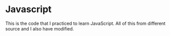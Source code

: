 # Javascript
This is the code that I practiced to learn JavaScript. All of this from different source and I also have modified. 
